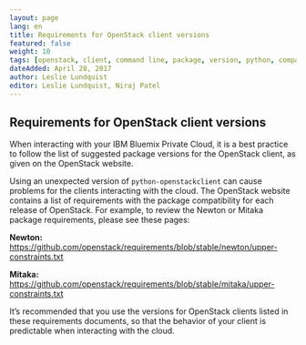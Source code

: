 ```yaml
---
layout: page
lang: en
title: Requirements for OpenStack client versions
featured: false
weight: 10
tags: [openstack, client, command line, package, version, python, compatibility]
dateAdded: April 28, 2017
author: Leslie Lundquist
editor: Leslie Lundquist, Niraj Patel
---
```



## Requirements for OpenStack client versions

When interacting with your IBM Bluemix Private Cloud, it is a best practice to follow the list of suggested package versions for the OpenStack client, as given on the OpenStack website.

Using an unexpected version of `python-openstackclient` can cause problems for the clients interacting with the cloud. The OpenStack website contains a list of requirements with the package compatibility for each release of OpenStack. For example, to review the Newton or Mitaka package requirements, please see these pages:

**Newton:**
https://github.com/openstack/requirements/blob/stable/newton/upper-constraints.txt

**Mitaka:**
https://github.com/openstack/requirements/blob/stable/mitaka/upper-constraints.txt

It’s recommended that you use the versions for OpenStack clients listed in these requirements documents, so that the behavior of your client is predictable when interacting with the cloud.

